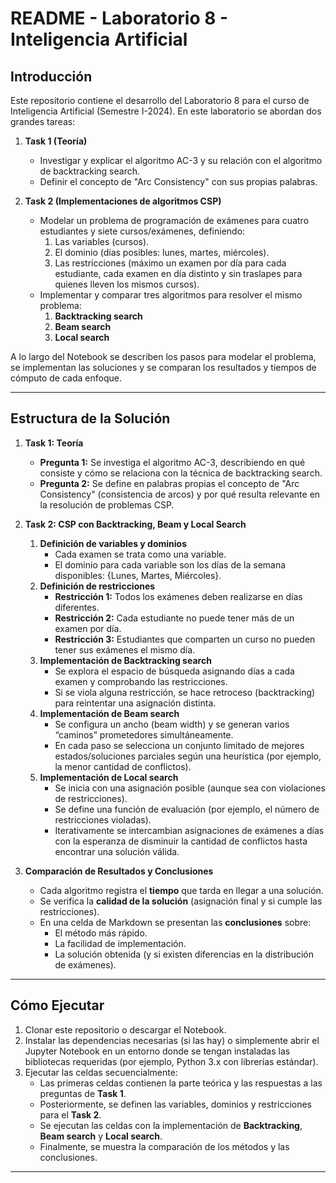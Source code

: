 # README - Laboratorio 8 - Inteligencia Artificial

## Introducción
Este repositorio contiene el desarrollo del Laboratorio 8 para el curso de Inteligencia Artificial (Semestre I-2024). En este laboratorio se abordan dos grandes tareas:

1. **Task 1 (Teoría)**  
   - Investigar y explicar el algoritmo AC-3 y su relación con el algoritmo de backtracking search.  
   - Definir el concepto de "Arc Consistency" con sus propias palabras.

2. **Task 2 (Implementaciones de algoritmos CSP)**  
   - Modelar un problema de programación de exámenes para cuatro estudiantes y siete cursos/exámenes, definiendo:
     1. Las variables (cursos).
     2. El dominio (días posibles: lunes, martes, miércoles).
     3. Las restricciones (máximo un examen por día para cada estudiante, cada examen en día distinto y sin traslapes para quienes lleven los mismos cursos).
   - Implementar y comparar tres algoritmos para resolver el mismo problema:
     1. **Backtracking search**  
     2. **Beam search**  
     3. **Local search**  

A lo largo del Notebook se describen los pasos para modelar el problema, se implementan las soluciones y se comparan los resultados y tiempos de cómputo de cada enfoque.

---

## Estructura de la Solución

1. **Task 1: Teoría**
   - **Pregunta 1:** Se investiga el algoritmo AC-3, describiendo en qué consiste y cómo se relaciona con la técnica de backtracking search.  
   - **Pregunta 2:** Se define en palabras propias el concepto de "Arc Consistency" (consistencia de arcos) y por qué resulta relevante en la resolución de problemas CSP.

2. **Task 2: CSP con Backtracking, Beam y Local Search**
   1. **Definición de variables y dominios**  
      - Cada examen se trata como una variable.  
      - El dominio para cada variable son los días de la semana disponibles: {Lunes, Martes, Miércoles}.
   2. **Definición de restricciones**  
      - **Restricción 1:** Todos los exámenes deben realizarse en días diferentes.  
      - **Restricción 2:** Cada estudiante no puede tener más de un examen por día.  
      - **Restricción 3:** Estudiantes que comparten un curso no pueden tener sus exámenes el mismo día.
   3. **Implementación de Backtracking search**  
      - Se explora el espacio de búsqueda asignando días a cada examen y comprobando las restricciones.  
      - Si se viola alguna restricción, se hace retroceso (backtracking) para reintentar una asignación distinta.
   4. **Implementación de Beam search**  
      - Se configura un ancho (beam width) y se generan varios “caminos” prometedores simultáneamente.  
      - En cada paso se selecciona un conjunto limitado de mejores estados/soluciones parciales según una heurística (por ejemplo, la menor cantidad de conflictos).
   5. **Implementación de Local search**  
      - Se inicia con una asignación posible (aunque sea con violaciones de restricciones).  
      - Se define una función de evaluación (por ejemplo, el número de restricciones violadas).  
      - Iterativamente se intercambian asignaciones de exámenes a días con la esperanza de disminuir la cantidad de conflictos hasta encontrar una solución válida.

3. **Comparación de Resultados y Conclusiones**
   - Cada algoritmo registra el **tiempo** que tarda en llegar a una solución.  
   - Se verifica la **calidad de la solución** (asignación final y si cumple las restricciones).  
   - En una celda de Markdown se presentan las **conclusiones** sobre:
     - El método más rápido.  
     - La facilidad de implementación.  
     - La solución obtenida (y si existen diferencias en la distribución de exámenes).  

---

## Cómo Ejecutar
1. Clonar este repositorio o descargar el Notebook.
2. Instalar las dependencias necesarias (si las hay) o simplemente abrir el Jupyter Notebook en un entorno donde se tengan instaladas las bibliotecas requeridas (por ejemplo, Python 3.x con librerías estándar).
3. Ejecutar las celdas secuencialmente:
   - Las primeras celdas contienen la parte teórica y las respuestas a las preguntas de **Task 1**.
   - Posteriormente, se definen las variables, dominios y restricciones para el **Task 2**.
   - Se ejecutan las celdas con la implementación de **Backtracking**, **Beam search** y **Local search**.
   - Finalmente, se muestra la comparación de los métodos y las conclusiones.

---
